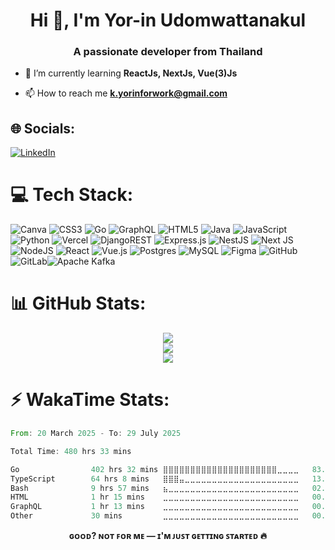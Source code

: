 <h1 align="center">Hi 👋, I'm Yor-in Udomwattanakul</h1>
<h3 align="center">A passionate developer from Thailand</h3>

- 🌱 I’m currently learning **ReactJs, NextJs, Vue(3)Js**

- 📫 How to reach me **k.yorinforwork@gmail.com**


## 🌐 Socials:
[![LinkedIn](https://img.shields.io/badge/LinkedIn-%230077B5.svg?logo=linkedin&logoColor=white)](https://linkedin.com/in/yor-in-udomwattanakul-74027928a) 

# 💻 Tech Stack:
![Canva](https://img.shields.io/badge/Canva-%2300C4CC.svg?style=for-the-badge&logo=Canva&logoColor=white) ![CSS3](https://img.shields.io/badge/css3-%231572B6.svg?style=for-the-badge&logo=css3&logoColor=white) ![Go](https://img.shields.io/badge/go-%2300ADD8.svg?style=for-the-badge&logo=go&logoColor=white) ![GraphQL](https://img.shields.io/badge/-GraphQL-E10098?style=for-the-badge&logo=graphql&logoColor=white) ![HTML5](https://img.shields.io/badge/html5-%23E34F26.svg?style=for-the-badge&logo=html5&logoColor=white) ![Java](https://img.shields.io/badge/java-%23ED8B00.svg?style=for-the-badge&logo=openjdk&logoColor=white) ![JavaScript](https://img.shields.io/badge/javascript-%23323330.svg?style=for-the-badge&logo=javascript&logoColor=%23F7DF1E) ![Python](https://img.shields.io/badge/python-3670A0?style=for-the-badge&logo=python&logoColor=ffdd54) ![Vercel](https://img.shields.io/badge/vercel-%23000000.svg?style=for-the-badge&logo=vercel&logoColor=white) ![DjangoREST](https://img.shields.io/badge/DJANGO-REST-ff1709?style=for-the-badge&logo=django&logoColor=white&color=ff1709&labelColor=gray) ![Express.js](https://img.shields.io/badge/express.js-%23404d59.svg?style=for-the-badge&logo=express&logoColor=%2361DAFB) ![NestJS](https://img.shields.io/badge/nestjs-%23E0234E.svg?style=for-the-badge&logo=nestjs&logoColor=white) ![Next JS](https://img.shields.io/badge/Next-black?style=for-the-badge&logo=next.js&logoColor=white) ![NodeJS](https://img.shields.io/badge/node.js-6DA55F?style=for-the-badge&logo=node.js&logoColor=white) ![React](https://img.shields.io/badge/react-%2320232a.svg?style=for-the-badge&logo=react&logoColor=%2361DAFB) ![Vue.js](https://img.shields.io/badge/vue.js-%2335495e.svg?style=for-the-badge&logo=vuedotjs&logoColor=%234FC08D) ![Postgres](https://img.shields.io/badge/postgres-%23316192.svg?style=for-the-badge&logo=postgresql&logoColor=white) ![MySQL](https://img.shields.io/badge/mysql-4479A1.svg?style=for-the-badge&logo=mysql&logoColor=white) ![Figma](https://img.shields.io/badge/figma-%23F24E1E.svg?style=for-the-badge&logo=figma&logoColor=white) ![GitHub](https://img.shields.io/badge/github-%23121011.svg?style=for-the-badge&logo=github&logoColor=white) ![GitLab](https://img.shields.io/badge/gitlab-%23181717.svg?style=for-the-badge&logo=gitlab&logoColor=white)![Apache Kafka](https://img.shields.io/badge/Apache%20Kafka-000?style=for-the-badge&logo=apachekafka)
# 📊 GitHub Stats:

<p align="center">
  <img src="https://github-readme-stats.vercel.app/api?username=JaribK&theme=dark&hide_border=false&include_all_commits=false&count_private=false" /><br/>
  <img src="https://nirzak-streak-stats.vercel.app/?user=JaribK&theme=dark&hide_border=false" /><br/>
  <img src="https://github-readme-stats.vercel.app/api/top-langs/?username=JaribK&theme=dark&hide_border=false&include_all_commits=false&count_private=false&layout=compact" />
</p>

# ⚡️ WakaTime Stats:
<!-- Proudly created with GPRM ( https://gprm.itsvg.in ) -->

 <!--START_SECTION:waka-->

```rust
From: 20 March 2025 - To: 29 July 2025

Total Time: 480 hrs 33 mins

Go                402 hrs 32 mins ⣿⣿⣿⣿⣿⣿⣿⣿⣿⣿⣿⣿⣿⣿⣿⣿⣿⣿⣿⣿⣿⣀⣀⣀⣀   83.68 %
TypeScript        64 hrs 8 mins   ⣿⣿⣿⣤⣀⣀⣀⣀⣀⣀⣀⣀⣀⣀⣀⣀⣀⣀⣀⣀⣀⣀⣀⣀⣀   13.33 %
Bash              9 hrs 57 mins   ⣦⣀⣀⣀⣀⣀⣀⣀⣀⣀⣀⣀⣀⣀⣀⣀⣀⣀⣀⣀⣀⣀⣀⣀⣀   02.07 %
HTML              1 hr 15 mins    ⣀⣀⣀⣀⣀⣀⣀⣀⣀⣀⣀⣀⣀⣀⣀⣀⣀⣀⣀⣀⣀⣀⣀⣀⣀   00.26 %
GraphQL           1 hr 13 mins    ⣀⣀⣀⣀⣀⣀⣀⣀⣀⣀⣀⣀⣀⣀⣀⣀⣀⣀⣀⣀⣀⣀⣀⣀⣀   00.26 %
Other             30 mins         ⣀⣀⣀⣀⣀⣀⣀⣀⣀⣀⣀⣀⣀⣀⣀⣀⣀⣀⣀⣀⣀⣀⣀⣀⣀   00.11 %
```

<!--END_SECTION:waka-->

**<p align="center">ɢᴏᴏᴅ? ɴᴏᴛ ꜰᴏʀ ᴍᴇ — ɪ'ᴍ ᴊᴜꜱᴛ ɢᴇᴛᴛɪɴɢ ꜱᴛᴀʀᴛᴇᴅ 🔥</p>**
